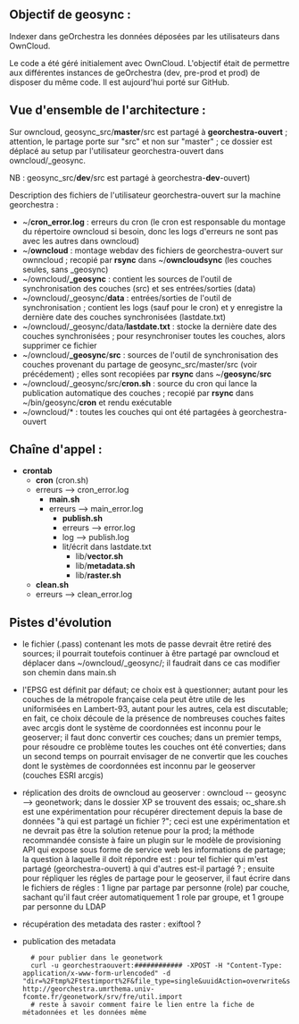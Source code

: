 Objectif de geosync :
---------------------
Indexer dans geOrchestra les données déposées par les utilisateurs dans OwnCloud.

Le code a été géré initialement avec OwnCloud. L'objectif était de permettre aux différentes instances de geOrchestra (dev, pre-prod et prod) de disposer du même code. Il est aujourd'hui porté sur GitHub.

Vue d'ensemble de l'architecture :
----------------------------------
Sur owncloud, geosync_src/**master**/src est partagé à **georchestra-ouvert** ; attention, le partage porte sur "src" et non sur "master" ; ce dossier est déplacé au setup par l'utilisateur georchestra-ouvert dans owncloud/_geosync.

NB : geosync_src/**dev**/src est partagé à georchestra-**dev**-ouvert)

Description des fichiers de l'utilisateur georchestra-ouvert sur la machine georchestra :
* ~/**cron_error.log** : erreurs du cron (le cron est responsable du montage du répertoire owncloud si besoin, donc les logs d'erreurs ne sont pas avec les autres dans owncloud)
* ~/**owncloud** : montage webdav des fichiers de georchestra-ouvert sur ownncloud ; recopié par **rsync** dans ~/**owncloudsync** (les couches seules, sans _geosync)
* ~/owncloud/**_geosync** : contient les sources de l'outil de synchronisation des couches (src) et ses entrées/sorties (data)
* ~/owncloud/_geosync/**data** : entrées/sorties de l'outil de synchronisation ; contient les logs (sauf pour le cron) et y enregistre la dernière date des couches synchronisées (lastdate.txt)
* ~/owncloud/_geosync/data/**lastdate.txt** : stocke la dernière date des couches synchronisées ; pour resynchroniser toutes les couches, alors supprimer ce fichier
* ~/owncloud/**_geosync**/**src** : sources de l'outil de synchronisation des couches provenant du partage de geosync_src/master/src (voir précédement) ; elles sont recopiées par **rsync** dans ~/**geosync**/**src**
* ~/owncloud/_geosync/src/**cron.sh** : source du cron qui lance la publication automatique des couches ; recopié par **rsync** dans ~/bin/geosync/**cron** et rendu exécutable
* ~/owncloud/* : toutes les couches qui ont été partagées à georchestra-ouvert



Chaîne d'appel :
----------------

* **crontab**
  * **cron** (cron.sh) 
  * erreurs --> cron_error.log
    * **main.sh**
    * erreurs --> main_error.log
      * **publish.sh**
      * erreurs --> error.log
      * log --> publish.log
      * lit/écrit dans lastdate.txt
        * lib/**vector.sh**
        * lib/**metadata.sh**
        * lib/**raster.sh**
  * **clean.sh**
  * erreurs --> clean_error.log

Pistes d'évolution
------------------

* le fichier (.pass) contenant les mots de passe devrait être retiré des sources; il pourrait toutefois continuer à être partagé par owncloud et déplacer dans ~/owncloud/_geosync/; il faudrait dans ce cas modifier son chemin dans main.sh
* l'EPSG est définit par défaut; ce choix est à questionner; autant pour les couches de la métropole française cela peut être utile de les uniformisées en Lambert-93, autant pour les autres, cela est discutable; en fait, ce choix découle de la présence de nombreuses couches faites avec arcgis dont le système de coordonnées est inconnu pour le geoserver; il faut donc convertir ces couches; dans un premier temps, pour résoudre ce problème toutes les couches ont été converties; dans un second temps on pourrait envisager de ne convertir que les couches dont le systèmes de coordonnées est inconnu par le geoserver (couches ESRI arcgis)
* réplication des droits de owncloud au geoserver : owncloud -- geosync --> geonetwork; dans le dossier XP se trouvent des essais; oc_share.sh est une expérimentation pour récupérer directement depuis la base de données "à qui est partagé un fichier ?"; ceci est une expérimentation et ne devrait pas être la solution retenue pour la prod; la méthode recommandée consiste à faire un plugin sur le modèle de provisioning API qui expose sous forme de service web les informations de partage; la question à laquelle il doit répondre est : pour tel fichier qui m'est partagé (georchestra-ouvert) à qui d'autres est-il partagé ? ; ensuite  pour répliquer les régles de partage pour le geoserver, il faut écrire dans le fichiers de régles : 1 ligne par partage par personne (role) par couche, sachant qu'il faut créer automatiquement 1 role par groupe, et 1 groupe par personne du LDAP
* récupération des metadata des raster : exiftool ? 
* publication des metadata 

        # pour publier dans le geonetwork
        curl -u georchestraouvert:############ -XPOST -H "Content-Type: application/x-www-form-urlencoded" -d "dir=%2Ftmp%2Ftestimport%2F&file_type=single&uuidAction=overwrite&styleSheet=ArcCatalog8_to_ISO19115.xsl&assign=on&group=2&category=_none_&failOnError=off"  http://georchestra.umrthema.univ-fcomte.fr/geonetwork/srv/fre/util.import
        # reste à savoir comment faire le lien entre la fiche de métadonnées et les données même

